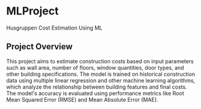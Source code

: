 # MLProject
Husgruppen Cost Estimation Using ML
## Project Overview
This project aims to estimate construction costs based on input parameters such as wall area, number of floors, window quantities, door types, and other building specifications. The model is trained on historical construction data using multiple linear regression and other machine learning algorithms, which analyze the relationship between building features and final costs. The model's accuracy is evaluated using performance metrics like Root Mean Squared Error (RMSE) and Mean Absolute Error (MAE).

